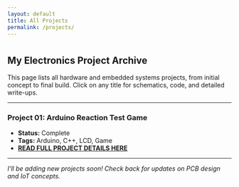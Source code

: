 ```yaml
---
layout: default
title: All Projects
permalink: /projects/
---
```


# <h2>My Electronics Project Archive</h2>

This page lists all hardware and embedded systems projects, from initial concept to final build. Click on any title for schematics, code, and detailed write-ups.

---

### Project 01: Arduino Reaction Test Game
* **Status:** Complete 
* **Tags:** Arduino, C++, LCD, Game
* **[READ FULL PROJECT DETAILS HERE](/projects/reaction-game-v1/)**

---

*I'll be adding new projects soon! Check back for updates on PCB design and IoT concepts.*
